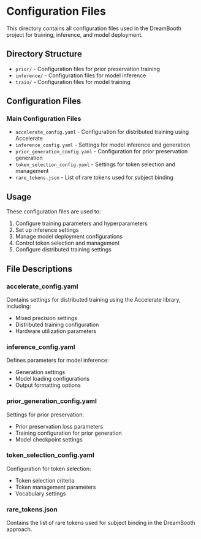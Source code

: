 # Configuration Files

This directory contains all configuration files used in the DreamBooth project for training, inference, and model deployment.

## Directory Structure

- `prior/` - Configuration files for prior preservation training
- `inference/` - Configuration files for model inference
- `train/` - Configuration files for model training

## Configuration Files

### Main Configuration Files

- `accelerate_config.yaml` - Configuration for distributed training using Accelerate
- `inference_config.yaml` - Settings for model inference and generation
- `prior_generation_config.yaml` - Configuration for prior preservation generation
- `token_selection_config.yaml` - Settings for token selection and management
- `rare_tokens.json` - List of rare tokens used for subject binding

## Usage

These configuration files are used to:
1. Configure training parameters and hyperparameters
2. Set up inference settings
3. Manage model deployment configurations
4. Control token selection and management
5. Configure distributed training settings

## File Descriptions

### accelerate_config.yaml
Contains settings for distributed training using the Accelerate library, including:
- Mixed precision settings
- Distributed training configuration
- Hardware utilization parameters

### inference_config.yaml
Defines parameters for model inference:
- Generation settings
- Model loading configurations
- Output formatting options

### prior_generation_config.yaml
Settings for prior preservation:
- Prior preservation loss parameters
- Training configuration for prior generation
- Model checkpoint settings

### token_selection_config.yaml
Configuration for token selection:
- Token selection criteria
- Token management parameters
- Vocabulary settings

### rare_tokens.json
Contains the list of rare tokens used for subject binding in the DreamBooth approach.
